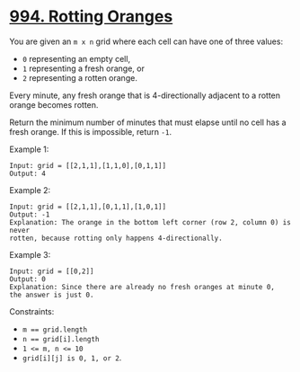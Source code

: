 [994. Rotting Oranges](https://leetcode.com/problems/rotting-oranges/)
======================
You are given an `m x n` grid where each cell can have one of three values:

 - `0` representing an empty cell,
 - `1` representing a fresh orange, or
 - `2` representing a rotten orange.

Every minute, any fresh orange that is 4-directionally adjacent to a rotten
orange becomes rotten.

Return the minimum number of minutes that must elapse until no cell has a
fresh orange. If this is impossible, return `-1`.

Example 1:
```
Input: grid = [[2,1,1],[1,1,0],[0,1,1]]
Output: 4
```

Example 2:
```
Input: grid = [[2,1,1],[0,1,1],[1,0,1]]
Output: -1
Explanation: The orange in the bottom left corner (row 2, column 0) is never
rotten, because rotting only happens 4-directionally.
```

Example 3:
```
Input: grid = [[0,2]]
Output: 0
Explanation: Since there are already no fresh oranges at minute 0,
the answer is just 0.
```

Constraints:
 - `m == grid.length`
 - `n == grid[i].length`
 - `1 <= m, n <= 10`
 - `grid[i][j] is 0, 1, or 2`.
